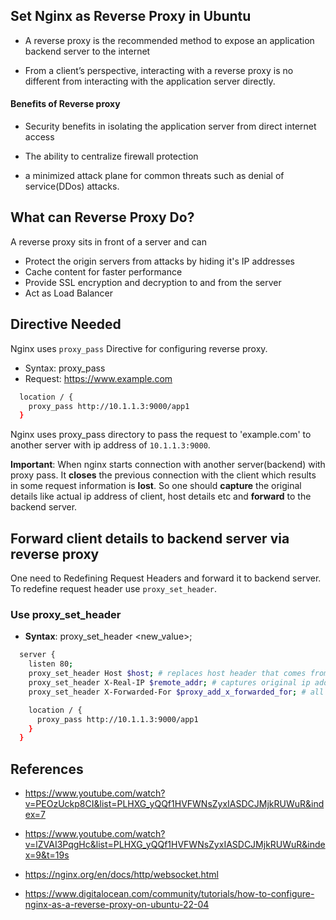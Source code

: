 ## Set Nginx as Reverse Proxy in Ubuntu

- A reverse proxy is the recommended method to expose an application backend server to the internet

- From a client’s perspective, interacting with a reverse proxy is no different from interacting with the application server directly.

#### Benefits of Reverse proxy

- Security benefits in isolating the application server from direct internet access

- The ability to centralize firewall protection

- a minimized attack plane for common threats such as denial of service(DDos) attacks.

## What can Reverse Proxy Do?

A reverse proxy sits in front of a server and can

- Protect the origin servers from attacks by hiding it's IP addresses
- Cache content for faster performance
- Provide SSL encryption and decryption to and from the server
- Act as Load Balancer

## Directive Needed

Nginx uses `proxy_pass` Directive for configuring reverse proxy.

- Syntax: proxy_pass <destination>
- Request: https://www.example.com

```bash
  location / {
    proxy_pass http://10.1.1.3:9000/app1
  }
```

Nginx uses proxy_pass directory to pass the request to 'example.com' to another server with ip address of `10.1.1.3:9000`.

**Important**: When nginx starts connection with another server(backend) with proxy pass. It **closes** the previous connection with the client which results in some request information is **lost**. So one should **capture** the original details like actual ip address of client, host details etc and **forward** to the backend server.

## Forward client details to backend server via reverse proxy

One need to Redefining Request Headers and forward it to backend server. To redefine request header use `proxy_set_header`.

### Use proxy_set_header

- **Syntax**: proxy_set_header <HTTP request header field_name> <new_value>;

```bash
  server {
    listen 80;
    proxy_set_header Host $host; # replaces host header that comes from client
    proxy_set_header X-Real-IP $remote_addr; # captures original ip address of requester and sends it to backend
    proxy_set_header X-Forwarded-For $proxy_add_x_forwarded_for; # all the traverse route the request takes

    location / {
      proxy_pass http://10.1.1.3:9000/app1
    }
  }
```

## References

- https://www.youtube.com/watch?v=PEOzUckp8CI&list=PLHXG_yQQf1HVFWNsZyxIASDCJMjkRUWuR&index=7

- https://www.youtube.com/watch?v=lZVAI3PqgHc&list=PLHXG_yQQf1HVFWNsZyxIASDCJMjkRUWuR&index=9&t=19s

- https://nginx.org/en/docs/http/websocket.html

- https://www.digitalocean.com/community/tutorials/how-to-configure-nginx-as-a-reverse-proxy-on-ubuntu-22-04
